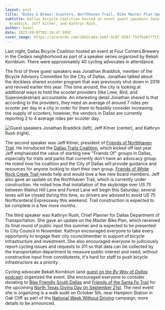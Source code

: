 ```yaml
---
layout: post
title: "Bikes & Brews: Scooters, Northhaven Trail, Bike Master Plan Update"
subtitle: Dallas Bicycle Coalition hosted an event guest speakers Jonathan
  Braddick, Jeff Kitner, and Kathryn Rush.
author: hexel
date: 2023-09-07T02:10:47.599Z
cover_image: https://ucarecdn.com/16b2ca4a-1e87-4c87-9203-f59fba0f771f/
---
```

Last night, Dallas Bicycle Coalition hosted an event at Four Corners Brewery in the Cedars neighborhood as part of a speaker series organized by Bekah Kornblum. There were approximately 40 cycling advocates in attendance.

The first of three guest speakers was Jonathan Braddick, member of the Bicycle Advisory Committee for the City of Dallas. Jonathan talked about the dockless shared scooter program that was previously shut down in 2019 and revived earlier this year. This time around, the city is looking at additional ways to hold the scooter providers (like Lime, Bird, and Superpedestrian) accountable. An interesting detail Jonathan shared is that according to the providers, they need an average of around 7 rides per scooter per day in a city in order for them to feasibly consider increasing the supply of scooters; however, the vendors in Dallas are currently reporting 2 to 4 average rides per scooter day.

![Guest speakers Jonathan Braddick (left), Jeff Kitner (center), and Kathryn Rush (right).](https://ucarecdn.com/06f1a5ce-bcdf-43f6-8a1a-85a2f20a91d1/ "Guest speakers Jonathan Braddick (left), Jeff Kitner (center), and Kathryn Rush (right).")

The second speaker was Jeff Kitner, president of [Friends of Northhaven Trail](https://northaventrail.org/board-members). He introduced the [Dallas Trails Coalition](https://twitter.com/DallasTrails?ref_src=twsrc%5Egoogle%7Ctwcamp%5Eserp%7Ctwgr%5Eauthor), which kicked off last year. Jeff emphasized the value of starting new "Friends Of" groups in Dallas, especially for trails and parks that currently don't have an advocacy group. He noted how his coalition and the City of Dallas will provide guidance and resources for anyone looking to start their own group. [Friends of White Rock Creek Trail ](https://www.whiterockcreektrail.org/)needs help and would love a few new board members. Jeff also gave an update on the Northhaven Trail, which is currently under construction. He noted how that installation of the skybridge over US 75 between Walnut Hill Lane and Forest Lane will begin this Saturday; several lanes will be closed during this time, so drivers are advised to avoid US 75 Northcenteral Expressway this weekend. Trail construction is expected to be complete in a few more months.

The third speaker was Kathryn Rush, Chief Planner for Dallas Department of Transportation. She gave an update on the Master Bike Plan, which received its final round of public input this summer and is expected to be presented to City Council in November. Kathryn encouraged everyone to take every opportunity to engage their city councilmember in support of bicycle infrastructure and investment. She also encouraged everyone to judiciously report cycling issues and requests to 311 so that data can be collected by the transportation department to measure public interest and need; without constructive input from constitutents, it's hard for staff to push bicycle infrastructure as a priority.

Cycling advocate Bekah Kornblum (and [guest on the *By Way of Dallas* podcast](https://thisdallaslife.com/blog/2023/05/03/seven-cycling-groups-that-meet-weekly-monthly-in-dallas-volume-1)) organized the event. She encouraged everyone to consider donating to [Bike Friendly South Dallas](https://bikefriendlysouthdallas.org/) and [Friends of the Santa Fe Trail](https://www.friendsofsantafetrail.org/) for the upcoming [North Texas Giving Day on September 21st](https://www.cftexas.org/community-impact/integrations/north-texas-giving-day#:~:text=Save%20the%20date%20for%20September,CFT%27s%20North%20Texas%20Giving%20Day.). The next event she is organizing is a walk audit on October 5th, near Hampton Station in Oak Cliff as part of the [National Week Without Driving](https://americawalks.org/campaigns/national-week-without-driving/) campaign; more details to be announced.